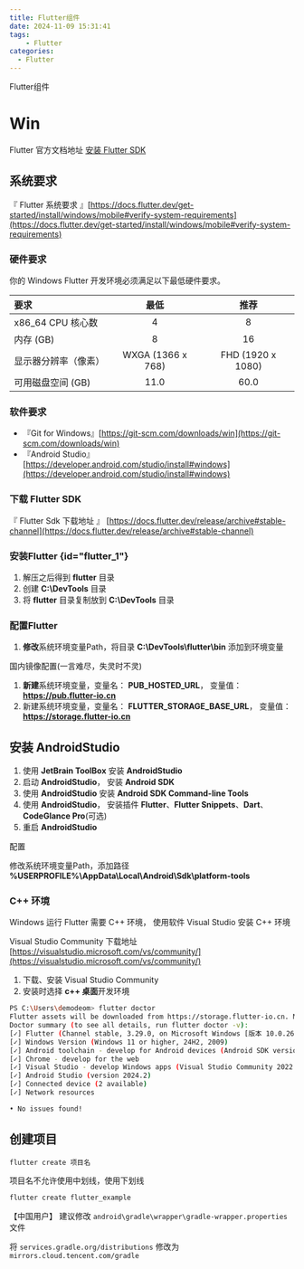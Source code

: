 ```yaml
---
title: Flutter组件
date: 2024-11-09 15:31:41
tags:
	- Flutter
categories:
  - Flutter
---
```


Flutter组件

<!-- more -->

# Win

Flutter 官方文档地址 [安装 Flutter SDK](https://docs.flutter.dev/get-started/install/windows/mobile)

## 系统要求

『 Flutter 系统要求 』[https://docs.flutter.dev/get-started/install/windows/mobile#verify-system-requirements](https://docs.flutter.dev/get-started/install/windows/mobile#verify-system-requirements)

### 硬件要求

你的 Windows Flutter 开发环境必须满足以下最低硬件要求。

| 要求                 |       最低        |       推荐        |
| :------------------- | :---------------: | :---------------: |
| x86_64 CPU 核心数    |         4         |         8         |
| 内存 (GB)            |         8         |        16         |
| 显示器分辨率（像素） | WXGA (1366 x 768) | FHD (1920 x 1080) |
| 可用磁盘空间 (GB)    |       11.0        |       60.0        |

### 软件要求

- 『Git for Windows』[https://git-scm.com/downloads/win](https://git-scm.com/downloads/win)
- 『Android Studio』[https://developer.android.com/studio/install#windows](https://developer.android.com/studio/install#windows)

### 下载 Flutter SDK

『 Flutter Sdk 下载地址 』 [https://docs.flutter.dev/release/archive#stable-channel](https://docs.flutter.dev/release/archive#stable-channel)

### 安装Flutter {id="flutter_1"}

1. 解压之后得到 **flutter** 目录
2. 创建 **C:\DevTools** 目录
3. 将 **flutter** 目录复制放到 **C:\DevTools** 目录

### 配置Flutter

1. **修改**系统环境变量Path，将目录 **C:\DevTools\flutter\bin** 添加到环境变量

国内镜像配置(一言难尽，失灵时不灵)

1. **新建**系统环境变量，变量名： **PUB_HOSTED_URL**， 变量值：**https://pub.flutter-io.cn**
2. 新建系统环境变量，变量名： **FLUTTER_STORAGE_BASE_URL**， 变量值：**https://storage.flutter-io.cn**

## 安装 AndroidStudio

1. 使用 **JetBrain ToolBox** 安装 **AndroidStudio**
2. 启动 **AndroidStudio**， 安装 **Android SDK**
3. 使用 **AndroidStudio** 安装 **Android SDK Command-line Tools**
4. 使用 **AndroidStudio**， 安装插件 **Flutter**、**Flutter Snippets**、**Dart**、**CodeGlance Pro**(可选)
5. 重启 **AndroidStudio**

配置

修改系统环境变量Path，添加路径 **%USERPROFILE%\AppData\Local\Android\Sdk\platform-tools**

### C++ 环境

Windows 运行 Flutter 需要 C++ 环境， 使用软件 Visual Studio 安装 C++ 环境

Visual Studio Community 下载地址 [https://visualstudio.microsoft.com/vs/community/](https://visualstudio.microsoft.com/vs/community/)

1. 下载、安装 Visual Studio Community
2. 安装时选择 **c++ 桌面**开发环境

```Bash
PS C:\Users\demodeom> flutter doctor
Flutter assets will be downloaded from https://storage.flutter-io.cn. Make sure you trust this source!
Doctor summary (to see all details, run flutter doctor -v):
[✓] Flutter (Channel stable, 3.29.0, on Microsoft Windows [版本 10.0.26100.1742], locale zh-CN)
[✓] Windows Version (Windows 11 or higher, 24H2, 2009)
[✓] Android toolchain - develop for Android devices (Android SDK version 35.0.1)
[✓] Chrome - develop for the web
[✓] Visual Studio - develop Windows apps (Visual Studio Community 2022 17.13.0)
[✓] Android Studio (version 2024.2)
[✓] Connected device (2 available)
[✓] Network resources

• No issues found!
```

## 创建项目

`flutter create 项目名`

项目名不允许使用中划线，使用下划线

```bash
flutter create flutter_example
```

【中国用户】 建议修改 `android\gradle\wrapper\gradle-wrapper.properties` 文件

将 `services.gradle.org/distributions` 修改为 `mirrors.cloud.tencent.com/gradle`
